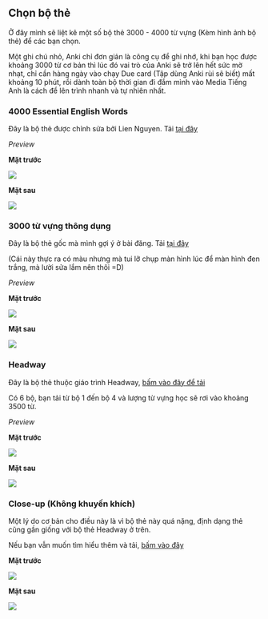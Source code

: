 ## Chọn bộ thẻ

Ở đây mình sẽ liệt kê một số bộ thẻ 3000 - 4000 từ vựng (Kèm hình ảnh bộ thẻ) để các bạn chọn.

Một ghi chú nhỏ, Anki chỉ đơn giản là công cụ để ghi nhớ, khi bạn học được khoảng 3000 từ cơ bản thì lúc đó vai trò của Anki sẽ trở lên hết sức mờ nhạt, chỉ cần hàng ngày vào chạy Due card (Tập dùng Anki rùi sẽ biết) mất khoảng 10 phút, rồi dành toàn bộ thời gian đi đắm mình vào Media Tiếng Anh là cách để lên trình nhanh và tự nhiên nhất.

### 4000 Essential English Words
 
Đây là bộ thẻ được chỉnh sửa bởi Lien Nguyen. Tải [tại đây](https://onedrive.live.com/?authkey=%21AM24%2D%2Ddh7NTTsUM&id=B2A16982FC148F5C%2111425&cid=B2A16982FC148F5C)

_Preview_

**Mặt trước**

![](./assets/4k-front.webp)

**Mặt sau**

![](./assets/4k-back.webp)

### 3000 từ vựng thông dụng

Đây là bộ thẻ gốc mà mình gợi ý ở bài đăng. Tải [tại đây](https://ankivn.com/bo-the/ngoai-ngu/tieng-anh/3000-tu-vung-tieng-anh-thong-dung/)

(Cái này thực ra có màu nhưng mà tui lỡ chụp màn hình lúc để màn hình đen trắng, mà lười sửa lắm nên thôi =D)

_Preview_

**Mặt trước**

![](./assets/3k-front.webp)

**Mặt sau**

![](./assets/3k-back.webp)

### Headway

Đây là bộ thẻ thuộc giáo trình Headway, [bấm vào đây để tải](https://ankivn.com/bo-the/ngoai-ngu/tieng-anh/headway-5th-edition-word-list-a1-c1/)

Có 6 bộ, bạn tải từ bộ 1 đến bộ 4 và lượng từ vựng học sẽ rơi vào khoảng 3500 từ.  

_Preview_

**Mặt trước**

![](./assets/headway-2.webp)

**Mặt sau**

![](./assets/headway-1.webp)


### Close-up (Không khuyến khích)

Một lý do cơ bản cho điều này là vì bộ thẻ này quá nặng, định dạng thẻ cũng gần giống với bộ thẻ Headway ở trên.

Nếu bạn vẫn muốn tìm hiểu thêm và tải, [bấm vào đây](https://ankivn.com/bo-the/ngoai-ngu/tieng-anh/close-up-word-list-a1-a2-b1-b1-b2-c1-c2/)

**Mặt trước**

![](./assets/close-up-front.webp)

**Mặt sau**

![](./assets/close-up.webp)